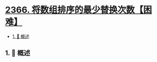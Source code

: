# [2366. 将数组排序的最少替换次数【困难】](https://github.com/tnotesjs/TNotes.leetcode/tree/main/notes/2366.%20%E5%B0%86%E6%95%B0%E7%BB%84%E6%8E%92%E5%BA%8F%E7%9A%84%E6%9C%80%E5%B0%91%E6%9B%BF%E6%8D%A2%E6%AC%A1%E6%95%B0%E3%80%90%E5%9B%B0%E9%9A%BE%E3%80%91)

<!-- region:toc -->

- [1. 📝 概述](#1--概述)

<!-- endregion:toc -->

## 1. 📝 概述
